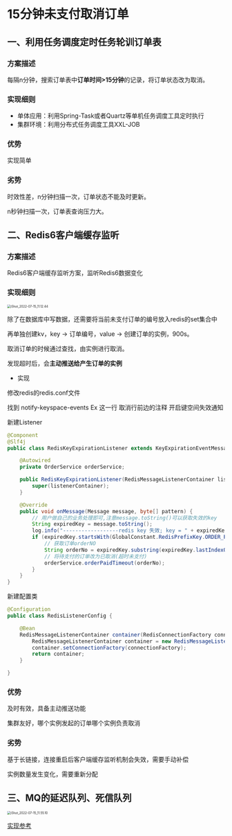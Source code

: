 # 15分钟未支付取消订单

## 一、利用任务调度定时任务轮训订单表

### 方案描述

每隔n分钟，搜索订单表中**订单时间>15分钟**的记录，将订单状态改为取消。

### 实现细则

- 单体应用：利用Spring-Task或者Quartz等单机任务调度工具定时执行
- 集群环境：利用分布式任务调度工具XXL-JOB

### 优势

实现简单

### 劣势

时效性差，n分钟扫描一次，订单状态不能及时更新。

n秒钟扫描一次，订单表查询压力大。



## 二、Redis6客户端缓存监听

### 方案描述

Redis6客户端缓存监听方案，监听Redis6数据变化

### 实现细则

<img src="https://cdn.jsdelivr.net/gh/YiENx1205/cloudimgs/notes/202207151115249.png" alt="iShot_2022-07-15_11.12.44" style="zoom:50%;" />

除了在数据库中写数据，还需要将当前未支付订单的编号放入redis的set集合中

再单独创建kv，key -> 订单编号，value -> 创建订单的实例，900s。

取消订单的时候通过查找，由实例进行取消。

发现超时后，会**主动推送给产生订单的实例**

- 实现

修改redis的redis.conf文件

找到 notify-keyspace-events Ex 这一行 取消行前边的注释 开启键空间失效通知

新建Listener

```java
@Component
@Slf4j
public class RedisKeyExpirationListener extends KeyExpirationEventMessageListener {

    @Autowired
    private OrderService orderService;

    public RedisKeyExpirationListener(RedisMessageListenerContainer listenerContainer) {
        super(listenerContainer);
    }

    @Override
    public void onMessage(Message message, byte[] pattern) {
        // 用户做自己的业务处理即可,注意message.toString()可以获取失效的key
        String expiredKey = message.toString();
        log.info("------------------redis key 失效; key = " + expiredKey);
        if (expiredKey.startsWith(GlobalConstant.RedisPrefixKey.ORDER_PREFIX)) {
            // 获取订单orderNO
            String orderNo = expiredKey.substring(expiredKey.lastIndexOf(":")+1);
            // 将待支付的订单改为已取消(超时未支付)
            orderService.orderPaidTimeout(orderNo);
        }
    }
}
```

新建配置类

```java
@Configuration
public class RedisListenerConfig {

    @Bean
    RedisMessageListenerContainer container(RedisConnectionFactory connectionFactory) {
        RedisMessageListenerContainer container = new RedisMessageListenerContainer();
        container.setConnectionFactory(connectionFactory);
        return container;
    }

}
```

### 优势

及时有效，具备主动推送功能

集群友好，哪个实例发起的订单哪个实例负责取消

### 劣势

基于长链接，连接重启后客户端缓存监听机制会失效，需要手动补偿

实例数量发生变化，需要重新分配



## 三、MQ的延迟队列、死信队列

<img src="https://cdn.jsdelivr.net/gh/YiENx1205/cloudimgs/notes/202207151156759.png" alt="iShot_2022-07-15_11.55.10" style="zoom:50%;" />

[实现参考](https://blog.csdn.net/isWeisen/article/details/103615519?spm=1001.2101.3001.6661.1&utm_medium=distribute.pc_relevant_t0.none-task-blog-2%7Edefault%7ECTRLIST%7Edefault-1-103615519-blog-112166491.pc_relevant_multi_platform_whitelistv3&depth_1-utm_source=distribute.pc_relevant_t0.none-task-blog-2%7Edefault%7ECTRLIST%7Edefault-1-103615519-blog-112166491.pc_relevant_multi_platform_whitelistv3&utm_relevant_index=1)





